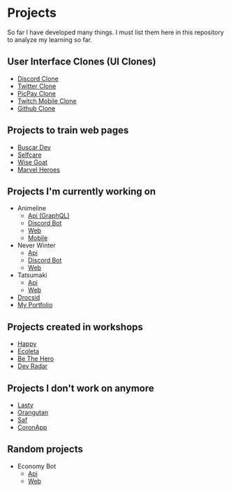 # Projects
So far I have developed many things. I must list them here in this repository to analyze my learning so far.

## User Interface Clones (UI Clones)

- [Discord Clone](https://github.com/zevdvlpr/discord-clone)
- [Twitter Clone](https://github.com/zevdvlpr/twitter-clone)
- [PicPay Clone](https://github.com/zevdvlpr/picpay-clone)
- [Twitch Mobile Clone](https://github.com/zevdvlpr/twitch-mobile-clone)
- [Github Clone](https://github.com/zevdvlpr/github-clone)

## Projects to train web pages

- [Buscar Dev](https://github.com/zevdvlpr/busca-dev)
- [Selfcare](https://github.com/zevdvlpr/selfcare)
- [Wise Goat](https://github.com/zevdvlpr/wisegoat)
- [Marvel Heroes](https://github.com/zevdvlpr/marvel-heroes)

## Projects I'm currently working on

- Animeline
  - [Api (GraphQL)](https://github.com/animeline/api-graphql)
  - [Discord Bot](https://github.com/animeline/discord-bot)
  - [Web](https://github.com/animeline/web)
  - [Mobile](https://github.com/animeline/mobile)
- Never Winter
  - [Api](https://github.com/zevdvlpr/never-winter-api)
  - [Discord Bot](https://github.com/zevdvlpr/never-winter-bot)
  - [Web](https://github.com/zevdvlpr/never-winter-web)
- Tatsumaki
  - [Api](https://github.com/zevdvlpr/tatsumaki-api)  
  - [Web](https://github.com/zevdvlpr/tatsumaki-web)
- [Drocsid](https://github.com/zevdvlpr/drocsid)
- [My Portfolio](https://github.com/zevdvlpr/zevdvlpr.ml)

## Projects created in workshops

- [Happy](https://github.com/zevdvlpr/happy)
- [Ecoleta](https://github.com/zevdvlpr/ecoleta)
- [Be The Hero](https://github.com/zevdvlpr/be-the-hero)
- [Dev Radar](https://github.com/zevdvlpr/dev-radar)

## Projects I don't work on anymore

- [Lasty](https://github.com/zevdvlpr/lasty)
- [Orangutan](https://github.com/zevdvlpr/orangutan)
- [Saf](https://github.com/zevdvlpr/saf)
- [CoronApp](https://github.com/zevdvlpr/coronApp)

## Random projects

- Economy Bot
  - [Api](https://github.com/zevdvlpr/bot-economy-api)
  - [Web](https://github.com/zevdvlpr/bot-economy-web)
